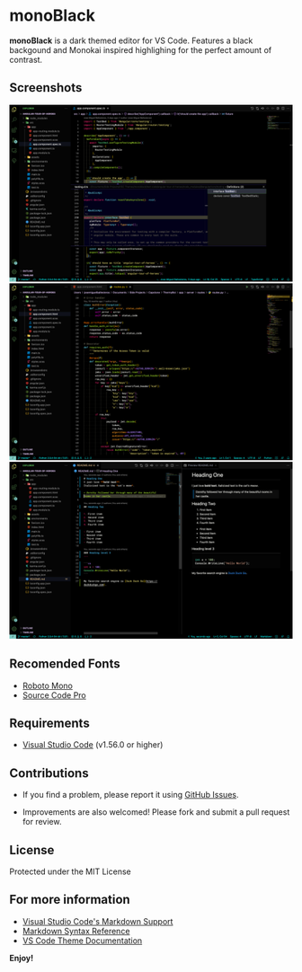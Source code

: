 # monoBlack

**monoBlack** is a dark themed editor for VS Code. Features a black backgound and Monokai inspired highlighing for the perfect amount of contrast. 

## Screenshots
![Screenshot 01](images/screenshots/typescript.png "TypeScript")
![Screenshot 02](images/screenshots/python.png "Python")
![Screenshot 02](images/screenshots/markdown.png "MarkDown")
## Recomended Fonts

- [Roboto Mono](https://fonts.google.com/specimen/Roboto+Mono) 
- [Source Code Pro](https://fonts.google.com/specimen/Source+Code+Pro)

## Requirements

- [Visual Studio Code](https://code.visualstudio.com) (v1.56.0 or higher)


## Contributions

- If you find a problem, please report it using [GitHub Issues](https://github.com/josemballes99/monoblack/issues).

- Improvements are also welcomed! Please fork and submit a pull request for review.

## License

Protected under the MIT License

## For more information
- [Visual Studio Code's Markdown Support](http://code.visualstudio.com/docs/languages/markdown)
- [Markdown Syntax Reference](https://help.github.com/articles/markdown-basics/)
- [VS Code Theme Documentation](https://code.visualstudio.com/docs/getstarted/themes)

**Enjoy!**
